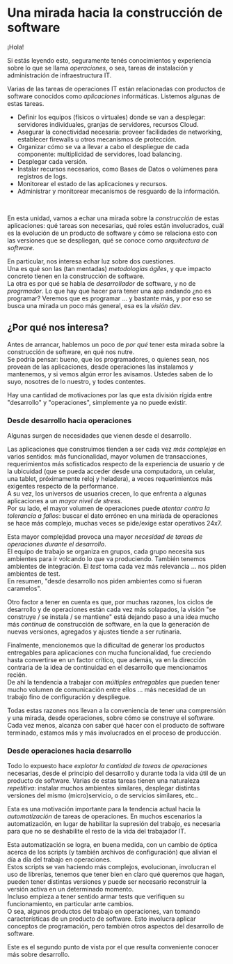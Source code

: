# Una mirada hacia la construcción de software

¡Hola!

Si estás leyendo esto, seguramente tenés conocimientos y experiencia sobre lo que se llama _operaciones_, o sea, tareas de instalación y administración de infraestructura IT.

Varias de las tareas de operaciones IT están relacionadas con productos de software conocidos como _aplicaciones_ informáticas. Listemos algunas de estas tareas.
- Definir los equipos (físicos o virtuales) donde se van a desplegar: servidores individuales, granjas de servidores, recursos Cloud. 
- Asegurar la conectividad necesaria: proveer facilidades de networking, establecer firewalls u otros mecanismos de protección.
- Organizar cómo se va a llevar a cabo el despliegue de cada componente: multiplicidad de servidores, load balancing.
- Desplegar cada versión.
- Instalar recursos necesarios, como Bases de Datos o volúmenes para registros de logs.
- Monitorear el estado de las aplicaciones y recursos.
- Administrar y monitorear mecanismos de resguardo de la información.

<br/>

En esta unidad, vamos a echar una mirada sobre la _construcción_ de estas aplicaciones: qué tareas son necesarias, qué roles están involucrados, cuál es la evolución de un producto de software y cómo se relaciona esto con las versiones que se despliegan, qué se conoce como _arquitectura de software_.

En particular, nos interesa echar luz sobre dos cuestiones.  
Una es qué son las (tan mentadas) _metodologías ágiles_, y que impacto concreto tienen en la construcción de software.  
La otra es por qué se habla de _desarrollador_ de software, y no de _progrmador_. Lo que hay que hacer para tener una app andando ¿no es programar? Veremos que es programar ... y bastante más, y por eso se busca una mirada un poco más general, esa es la _visión dev_.


## ¿Por qué nos interesa?
Antes de arrancar, hablemos un poco de _por qué_ tener esta mirada sobre la construcción de software, en qué nos nutre.  
Se podría pensar: bueno, que los programadores, o quienes sean, nos provean de las aplicaciones, desde operaciones las instalamos y mantenemos, y si vemos algún error les avisamos. Ustedes saben de lo suyo, nosotres de lo nuestro, y todes contentes.

Hay una cantidad de motivaciones por las que esta división rígida entre "desarrollo" y "operaciones", simplemente ya no puede existir.


### Desde desarrollo hacia operaciones

Algunas surgen de necesidades que vienen desde el desarrollo.

Las aplicaciones que construimos tienden a ser cada vez _más complejas_ en varios sentidos: más funcionalidad, mayor volumen de transacciones, requerimientos más sofisticados respecto de la experiencia de usuario y de la ubicuidad (que se pueda acceder desde una computadora, un celular, una tablet, próximamente reloj y heladera), a veces requerimientos más exigentes respecto de la performance.  
A su vez, los universos de usuarios crecen, lo que enfrenta a algunas aplicaciones a un _mayor nivel de stress_.  
Por su lado, el mayor volumen de operaciones puede _atentar contra la tolerancia a fallos_: buscar el dato erróneo en una miríada de operaciones se hace más complejo, muchas veces se pide/exige estar operativos 24x7.

Esta mayor complejidad provoca una mayor _necesidad de tareas de operaciones durante el desarrollo_.  
El equipo de trabajo se organiza en grupos, cada grupo necesita sus ambientes para ir volcando lo que va produciendo. También tenemos ambientes de integración. 
El _test_ toma cada vez más relevancia ... nos piden ambientes de test.  
En resumen, "desde desarrollo nos piden ambientes como si fueran caramelos". 

Otro factor a tener en cuenta es que, por muchas razones, los ciclos de desarrollo y de operaciones están cada vez más solapados, la visión "se construye / se instala / se mantiene" está dejando paso a una idea mucho más _continua_ de construcción de software, en la que la generación de nuevas versiones, agregados y ajustes tiende a ser rutinaria.

Finalmente, mencionemos que la dificultad de generar los productos entregables para aplicaciones con mucha funcionalidad, fue creciendo hasta convertirse en un factor crítico, que además, va en la dirección contraria de la idea de continuidad en el desarrollo que mencionamos recién.  
De ahí la tendencia a trabajar con _múltiples entregables_ que pueden tener mucho volumen de comunicación entre ellos ... más necesidad de un trabajo fino de configuración y despliegue.

Todas estas razones nos llevan a la conveniencia de tener una comprensión y una mirada, desde operaciones, sobre cómo se construye el software. Cada vez menos, alcanza con saber qué hacer con el producto de software terminado, estamos más y más involucrados en el proceso de producción.


### Desde operaciones hacia desarrollo

Todo lo expuesto hace _explotar la cantidad de tareas de operaciones_ necesarias, desde el principio del desarrollo y durante toda la vida útil de un producto de software. Varias de estas tareas tienen una naturaleza _repetitiva_: instalar muchos ambientes similares, desplegar distintas versiones del mismo (micro)servicio, o de servicios similares, etc..

Esta es una motivación importante para la tendencia actual hacia la _automatización_ de tareas de operaciones. En muchos escenarios la automatización, en lugar de habilitar la supresión del trabajo, es necesaria para que no se deshabilite el resto de la vida del trabajador IT.

Esta automatización se logra, en buena medida, con un cambio de óptica acerca de los scripts (y también archivos de configuración) que alivian el día a día del trabajo en operaciones.  
Estos scripts se van haciendo más complejos, evolucionan, involucran el uso de librerías, tenemos que tener bien en claro qué queremos que hagan, pueden tener distintas versiones y puede ser necesario reconstruir la versión activa en un determinado momento.  
Incluso empieza a tener sentido armar tests que verifiquen su funcionamiento, en particular ante cambios.  
O sea, algunos productos del trabajo en operaciones, van tomando características de un producto de software. Esto involucra aplicar conceptos de programación, pero también otros aspectos del desarrollo de software.

Este es el segundo punto de vista por el que resulta conveniente conocer más sobre desarrollo.
